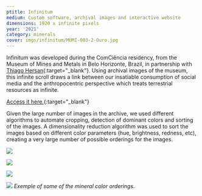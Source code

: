 ```yaml
---
ptitle: Infinitum
medium: Custom software, archival images and interactive website
dimensions: 1920 x infinite pixels
year: '2021'
category: minerals
cover: imgs/infinitum/MUMI-003-2-Ouro.jpg
---
```

Infinitum was developed during the ComCiência residency, from the Museum of Mines and Metals in Belo Horizonte, Brazil, in partnership with [Thiago Hersan](https://thiagohersan.com/){:target="_blank"}. Using archival images of the museum, this infinite scroll draws a link between our insatiable consumption of social media and the anthropocentric perspective which treats terrestrial resources as infinite.

[Access it here.](https://infinitum.marinagem.com/){:target="_blank"}

Given the large number of images in the archive, we used different algorithms to automate cropping, detection of dominant colors and sorting of the images. A dimensionality reduction algorithm was used to sort the images based on different color parameters (hue, brightness, redness, etc), creating a very large number of possible orderings for the images.

![]({{site.baseurl}}/imgs/infinitum/mapa_textura.jpg)

![]({{site.baseurl}}/imgs/infinitum/Infinitum_0_laranja.jpg)

![]({{site.baseurl}}/imgs/infinitum/Infinitum_1_white.jpg)

![]({{site.baseurl}}/imgs/infinitum/Infinitum_2_green.jpg)
_Exemple of some of the mineral color orderings._
